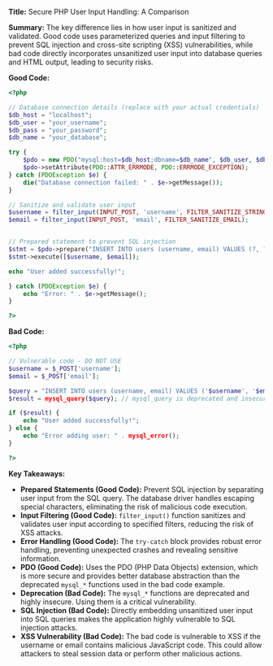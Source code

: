 **Title:** Secure PHP User Input Handling: A Comparison

**Summary:**  The key difference lies in how user input is sanitized and validated.  Good code uses parameterized queries and input filtering to prevent SQL injection and cross-site scripting (XSS) vulnerabilities, while bad code directly incorporates unsanitized user input into database queries and HTML output, leading to security risks.


**Good Code:**

```php
<?php

// Database connection details (replace with your actual credentials)
$db_host = "localhost";
$db_user = "your_username";
$db_pass = "your_password";
$db_name = "your_database";

try {
    $pdo = new PDO("mysql:host=$db_host;dbname=$db_name", $db_user, $db_pass);
    $pdo->setAttribute(PDO::ATTR_ERRMODE, PDO::ERRMODE_EXCEPTION);
} catch (PDOException $e) {
    die("Database connection failed: " . $e->getMessage());
}

// Sanitize and validate user input
$username = filter_input(INPUT_POST, 'username', FILTER_SANITIZE_STRING);
$email = filter_input(INPUT_POST, 'email', FILTER_SANITIZE_EMAIL);


// Prepared statement to prevent SQL injection
$stmt = $pdo->prepare("INSERT INTO users (username, email) VALUES (?, ?)");
$stmt->execute([$username, $email]);

echo "User added successfully!";

} catch (PDOException $e) {
    echo "Error: " . $e->getMessage();
}

?>
```

**Bad Code:**

```php
<?php

// Vulnerable code - DO NOT USE
$username = $_POST['username'];
$email = $_POST['email'];

$query = "INSERT INTO users (username, email) VALUES ('$username', '$email')";
$result = mysql_query($query); // mysql_query is deprecated and insecure

if ($result) {
    echo "User added successfully!";
} else {
    echo "Error adding user: " . mysql_error();
}

?>
```


**Key Takeaways:**

* **Prepared Statements (Good Code):**  Prevent SQL injection by separating user input from the SQL query.  The database driver handles escaping special characters, eliminating the risk of malicious code execution.
* **Input Filtering (Good Code):**  `filter_input()` function sanitizes and validates user input according to specified filters, reducing the risk of XSS attacks.
* **Error Handling (Good Code):**  The `try-catch` block provides robust error handling, preventing unexpected crashes and revealing sensitive information.
* **PDO (Good Code):** Uses the PDO (PHP Data Objects) extension, which is more secure and provides better database abstraction than the deprecated `mysql_*` functions used in the bad code example.
* **Deprecation (Bad Code):** The `mysql_*` functions are deprecated and highly insecure.  Using them is a critical vulnerability.
* **SQL Injection (Bad Code):** Directly embedding unsanitized user input into SQL queries makes the application highly vulnerable to SQL injection attacks.
* **XSS Vulnerability (Bad Code):** The bad code is vulnerable to XSS if the username or email contains malicious JavaScript code.  This could allow attackers to steal session data or perform other malicious actions.
